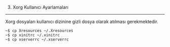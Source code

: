 3. Xorg Kullanıcı Ayarlamaları
------------------------------

Xorg dosyaları kullanıcı dizinine gizli dosya olarak atılması gerekmektedir.

```shell
~$ cp Xresources ~/.Xresources
~$ cp xinitrc ~/.xinitrc 
~$ cp xserverrc ~/.xserverrc
```
